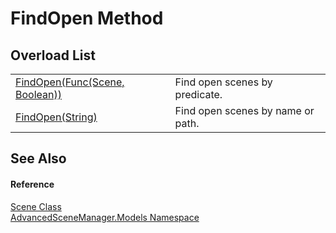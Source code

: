 # FindOpen Method


## Overload List
<table>
<tr>
<td><a href="M_AdvancedSceneManager_Models_Scene_FindOpen.md">FindOpen(Func(Scene, Boolean))</a></td>
<td>Find open scenes by predicate.</td></tr>
<tr>
<td><a href="M_AdvancedSceneManager_Models_Scene_FindOpen_1.md">FindOpen(String)</a></td>
<td>Find open scenes by name or path.</td></tr>
</table>

## See Also


#### Reference
<a href="T_AdvancedSceneManager_Models_Scene.md">Scene Class</a>  
<a href="N_AdvancedSceneManager_Models.md">AdvancedSceneManager.Models Namespace</a>  

